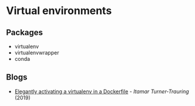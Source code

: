 # Virtual environments


## Packages

* virtualenv
* virtualenvwrapper
* conda


## Blogs

* [Elegantly activating a virtualenv in a Dockerfile](https://pythonspeed.com/articles/activate-virtualenv-dockerfile/) - _Itamar Turner-Trauring_ (2019)
